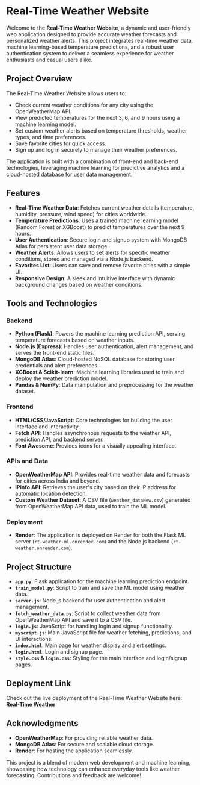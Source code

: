 # Real-Time Weather Website

Welcome to the **Real-Time Weather Website**, a dynamic and user-friendly web application designed to provide accurate weather forecasts and personalized weather alerts. This project integrates real-time weather data, machine learning-based temperature predictions, and a robust user authentication system to deliver a seamless experience for weather enthusiasts and casual users alike.

## Project Overview

The Real-Time Weather Website allows users to:
- Check current weather conditions for any city using the OpenWeatherMap API.
- View predicted temperatures for the next 3, 6, and 9 hours using a machine learning model.
- Set custom weather alerts based on temperature thresholds, weather types, and time preferences.
- Save favorite cities for quick access.
- Sign up and log in securely to manage their weather preferences.

The application is built with a combination of front-end and back-end technologies, leveraging machine learning for predictive analytics and a cloud-hosted database for user data management.

## Features

- **Real-Time Weather Data**: Fetches current weather details (temperature, humidity, pressure, wind speed) for cities worldwide.
- **Temperature Predictions**: Uses a trained machine learning model (Random Forest or XGBoost) to predict temperatures over the next 9 hours.
- **User Authentication**: Secure login and signup system with MongoDB Atlas for persistent user data storage.
- **Weather Alerts**: Allows users to set alerts for specific weather conditions, stored and managed via a Node.js backend.
- **Favorites List**: Users can save and remove favorite cities with a simple UI.
- **Responsive Design**: A sleek and intuitive interface with dynamic background changes based on weather conditions.

## Tools and Technologies

### Backend
- **Python (Flask)**: Powers the machine learning prediction API, serving temperature forecasts based on weather inputs.
- **Node.js (Express)**: Handles user authentication, alert management, and serves the front-end static files.
- **MongoDB Atlas**: Cloud-hosted NoSQL database for storing user credentials and alert preferences.
- **XGBoost & Scikit-learn**: Machine learning libraries used to train and deploy the weather prediction model.
- **Pandas & NumPy**: Data manipulation and preprocessing for the weather dataset.

### Frontend
- **HTML/CSS/JavaScript**: Core technologies for building the user interface and interactivity.
- **Fetch API**: Handles asynchronous requests to the weather API, prediction API, and backend server.
- **Font Awesome**: Provides icons for a visually appealing interface.

### APIs and Data
- **OpenWeatherMap API**: Provides real-time weather data and forecasts for cities across India and beyond.
- **IPinfo API**: Retrieves the user's city based on their IP address for automatic location detection.
- **Custom Weather Dataset**: A CSV file (`weather_dataNew.csv`) generated from OpenWeatherMap API data, used to train the ML model.

### Deployment
- **Render**: The application is deployed on Render for both the Flask ML server (`rt-weather-ml.onrender.com`) and the Node.js backend (`rt-weather.onrender.com`).

## Project Structure

- **`app.py`**: Flask application for the machine learning prediction endpoint.
- **`train_model.py`**: Script to train and save the ML model using weather data.
- **`server.js`**: Node.js backend for user authentication and alert management.
- **`fetch_weather_data.py`**: Script to collect weather data from OpenWeatherMap API and save it to a CSV file.
- **`login.js`**: JavaScript for handling login and signup functionality.
- **`myscript.js`**: Main JavaScript file for weather fetching, predictions, and UI interactions.
- **`index.html`**: Main page for weather display and alert settings.
- **`login.html`**: Login and signup page.
- **`style.css` & `login.css`**: Styling for the main interface and login/signup pages.

## Deployment Link

Check out the live deployment of the Real-Time Weather Website here:  
[**Real-Time Weather**](https://rt-weather.onrender.com)

## Acknowledgments

- **OpenWeatherMap**: For providing reliable weather data.
- **MongoDB Atlas**: For secure and scalable cloud storage.
- **Render**: For hosting the application seamlessly.

This project is a blend of modern web development and machine learning, showcasing how technology can enhance everyday tools like weather forecasting. Contributions and feedback are welcome!
